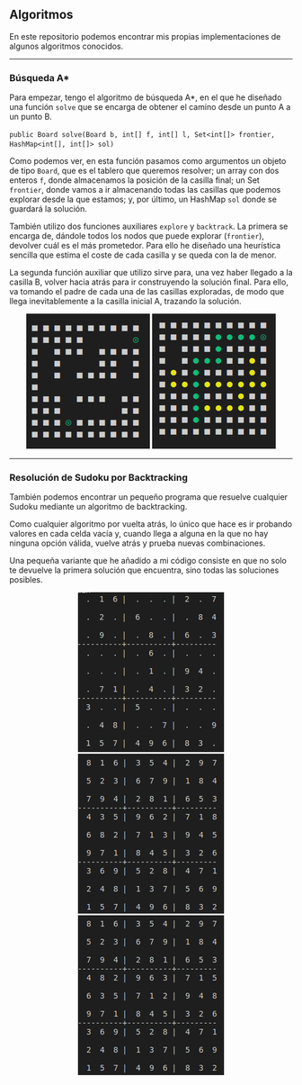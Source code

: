 ## Algoritmos

En este repositorio podemos encontrar mis propias implementaciones de algunos algoritmos conocidos.

---

### Búsqueda A*

Para empezar, tengo el algoritmo de búsqueda A*, en el que he diseñado una función `solve` que se encarga de obtener el camino desde un punto A a un punto B.

`public Board solve(Board b, int[] f, int[] l, Set<int[]> frontier, HashMap<int[], int[]> sol)`

Como podemos ver, en esta función pasamos como argumentos un objeto de tipo `Board`, que es el tablero que queremos resolver; un array con dos enteros `f`, donde almacenamos la posición de la casilla final; un Set `frontier`, donde vamos a ir almacenando todas las casillas que podemos explorar desde la que estamos; y, por último, un HashMap `sol` donde se guardará la solución. 

También utilizo dos funciones auxiliares `explore` y `backtrack`. La primera se encarga de, dándole todos los nodos que puede explorar (`frontier`), devolver cuál es el más prometedor. Para ello he diseñado una heurística sencilla que estima el coste de cada casilla y se queda con la de menor. 

La segunda función auxiliar que utilizo sirve para, una vez haber llegado a la casilla B, volver hacia atrás para ir construyendo la solución final. Para ello, va tomando el padre de cada una de las casillas exploradas, de modo que llega inevitablemente a la casilla inicial A, trazando la solución.

<center>

![](/a-search/imgs/unsolved.png) ![](/a-search/imgs/solved.png)
</center>

---

### Resolución de Sudoku por Backtracking

También podemos encontrar un pequeño programa que resuelve cualquier Sudoku mediante un algoritmo de backtracking.

Como cualquier algoritmo por vuelta atrás, lo único que hace es ir probando valores en cada celda vacía y, cuando llega a alguna en la que no hay ninguna opción válida, vuelve atrás y prueba nuevas combinaciones.

Una pequeña variante que he añadido a mi código consiste en que no solo te devuelve la primera solución que encuentra, sino todas las soluciones posibles.

<center>

![](/sudoku/imgs/unsolved.png) ![](/sudoku/imgs/solved1.png) ![](/sudoku/imgs/solved2.png)

</center>